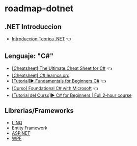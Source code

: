 # roadmap-dotnet

## .NET Introduccion

- [Introduccion Teorica .NET](https://github.com/estebanmatias92/Introduccion-teorica-dotnet) 👈

## Lenguaje: "C#"

- [[Cheatsheet] The Ultimate Cheat Sheet for C#](https://blog.christian-schou.dk/csharp-cheat-sheet/) 👈
- [[Cheatsheet] C# learncs.org](https://www.learncs.org/)
- [[Tutorial]▶️ Fundamentals for Beginners C#](https://www.youtube.com/watch?v=0QUgvfuKvWU) 👈
- [[Curso] Foundational C# with Microsoft](https://www.freecodecamp.org/learn/foundational-c-sharp-with-microsoft/) 👈
- [[Tutorial del Curso]▶️ C# for Beginners | Full 2-hour course](https://www.youtube.com/watch?v=Z5JS36NlJiU)

## Librerias/Frameworks

- [LINQ]()
- [Entity Framework]()
- [ASP.NET]()
- [WPF]()
